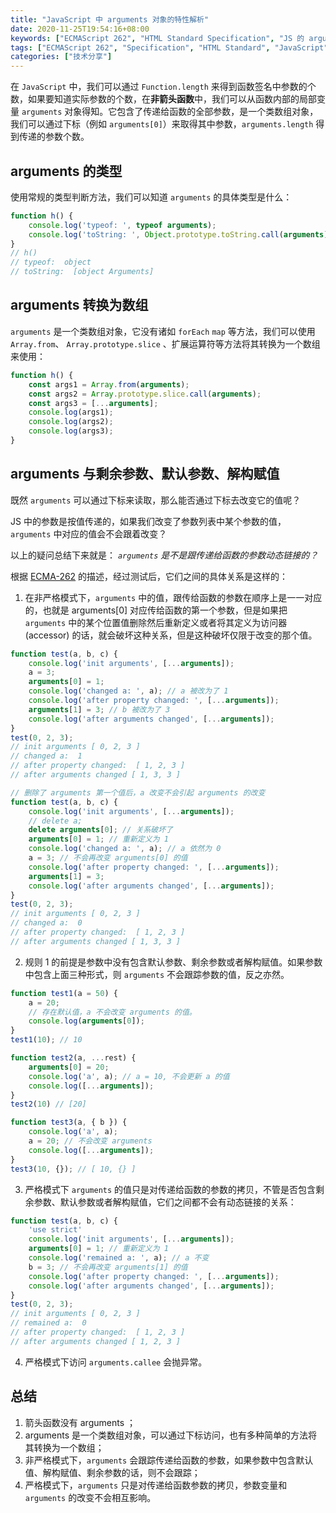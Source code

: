 ```yaml
---
title: "JavaScript 中 arguments 对象的特性解析"
date: 2020-11-25T19:54:16+08:00
keywords: ["ECMAScript 262", "HTML Standard Specification", "JS 的 arguments 对象", "JavaScript arguments", "internals"]
tags: ["ECMAScript 262", "Specification", "HTML Standard", "JavaScript", "internals"]
categories: ["技术分享"]
---
```


在 `JavaScript` 中，我们可以通过 `Function.length` 来得到函数签名中参数的个数，如果要知道实际参数的个数，在**非箭头函数**中，我们可以从函数内部的局部变量 `arguments` 对象得知。它包含了传递给函数的全部参数，是一个类数组对象，我们可以通过下标（例如 `arguments[0]`）来取得其中参数，`arguments.length` 得到传递的参数个数。

## arguments 的类型

使用常规的类型判断方法，我们可以知道 `arguments` 的具体类型是什么：

```js
function h() {
    console.log('typeof: ', typeof arguments);
    console.log('toString: ', Object.prototype.toString.call(arguments));
}
// h()
// typeof:  object
// toString:  [object Arguments]
```

## arguments 转换为数组

`arguments`  是一个类数组对象，它没有诸如 `forEach`  `map` 等方法，我们可以使用 `Array.from`、 `Array.prototype.slice` 、扩展运算符等方法将其转换为一个数组来使用：

```javascript
function h() {
    const args1 = Array.from(arguments);
    const args2 = Array.prototype.slice.call(arguments);
    const args3 = [...arguments];
    console.log(args1);
    console.log(args2);
    console.log(args3);
}
```

## arguments 与剩余参数、默认参数、解构赋值

既然 `arguments` 可以通过下标来读取，那么能否通过下标去改变它的值呢？

JS 中的参数是按值传递的，如果我们改变了参数列表中某个参数的值，`arguments` 中对应的值会不会跟着改变？

以上的疑问总结下来就是： _`arguments` 是不是跟传递给函数的参数动态链接的？_

根据 [ECMA-262](https://www.ecma-international.org/ecma-262/6.0/#sec-arguments-exotic-objects) 的描述，经过测试后，它们之间的具体关系是这样的：

1. 在非严格模式下，`arguments` 中的值，跟传给函数的参数在顺序上是一一对应的，也就是 arguments[0] 对应传给函数的第一个参数，但是如果把 `arguments` 中的某个位置值删除然后重新定义或者将其定义为访问器 (accessor) 的话，就会破坏这种关系，但是这种破坏仅限于改变的那个值。


```javascript	
function test(a, b, c) {
    console.log('init arguments', [...arguments]);
    a = 3;
    arguments[0] = 1;
    console.log('changed a: ', a); // a 被改为了 1
    console.log('after property changed: ', [...arguments]);
    arguments[1] = 3; // b 被改为了 3
    console.log('after arguments changed', [...arguments]);
}
test(0, 2, 3);
// init arguments [ 0, 2, 3 ]
// changed a:  1
// after property changed:  [ 1, 2, 3 ]
// after arguments changed [ 1, 3, 3 ]

// 删除了 arguments 第一个值后，a 改变不会引起 arguments 的改变
function test(a, b, c) {
    console.log('init arguments', [...arguments]);
    // delete a;
    delete arguments[0]; // 关系破坏了
    arguments[0] = 1; // 重新定义为 1
    console.log('changed a: ', a); // a 依然为 0
    a = 3; // 不会再改变 arguments[0] 的值
    console.log('after property changed: ', [...arguments]);
    arguments[1] = 3;
    console.log('after arguments changed', [...arguments]);
}
test(0, 2, 3);
// init arguments [ 0, 2, 3 ]
// changed a:  0
// after property changed:  [ 1, 2, 3 ]
// after arguments changed [ 1, 3, 3 ]
```

2. 规则 1 的前提是参数中没有包含默认参数、剩余参数或者解构赋值。如果参数中包含上面三种形式，则 `arguments` 不会跟踪参数的值，反之亦然。


```javascript
function test1(a = 50) {
    a = 20;
    // 存在默认值，a 不会改变 arguments 的值。
    console.log(arguments[0]); 
}
test1(10); // 10

function test2(a, ...rest) {
    arguments[0] = 20;
    console.log('a', a); // a = 10, 不会更新 a 的值
    console.log([...arguments]);
}
test2(10) // [20]

function test3(a, { b }) {
    console.log('a', a);
    a = 20; // 不会改变 arguments
    console.log([...arguments]);
}
test3(10, {}); // [ 10, {} ]

```

3. 严格模式下 `arguments` 的值只是对传递给函数的参数的拷贝，不管是否包含剩余参数、默认参数或者解构赋值，它们之间都不会有动态链接的关系：


```js
function test(a, b, c) {
    'use strict'
    console.log('init arguments', [...arguments]);
    arguments[0] = 1; // 重新定义为 1
    console.log('remained a: ', a); // a 不变
    b = 3; // 不会再改变 arguments[1] 的值
    console.log('after property changed: ', [...arguments]);
    console.log('after arguments changed', [...arguments]);
}
test(0, 2, 3);
// init arguments [ 0, 2, 3 ]
// remained a:  0
// after property changed:  [ 1, 2, 3 ]
// after arguments changed [ 1, 2, 3 ]
```

4.  严格模式下访问 `arguments.callee` 会抛异常。



## 总结

1. 箭头函数没有 arguments ；
2. arguments 是一个类数组对象，可以通过下标访问，也有多种简单的方法将其转换为一个数组；
3. 非严格模式下，`arguments` 会跟踪传递给函数的参数，如果参数中包含默认值、解构赋值、剩余参数的话，则不会跟踪；
4. 严格模式下，`arguments` 只是对传递给函数参数的拷贝，参数变量和 `arguments` 的改变不会相互影响。